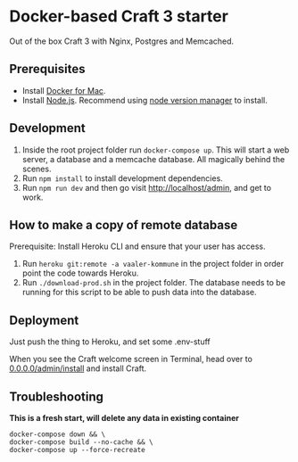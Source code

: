 # Docker-based Craft 3 starter

Out of the box Craft 3 with Nginx, Postgres and Memcached.

## Prerequisites
 - Install [Docker for Mac](https://www.docker.com/docker-mac).
 - Install [Node.js](https://nodejs.org). Recommend using [node version manager](https://github.com/creationix/nvm/) to install.

## Development

1. Inside the root project folder run `docker-compose up`. This will start a web server, a database and a memcache database. All magically behind the scenes.
1. Run `npm install` to install development dependencies.
1. Run `npm run dev` and then go visit [http://localhost/admin](http://localhost/admin), and get to work.

## How to make a copy of remote database

Prerequisite: Install Heroku CLI and ensure that your user has access.

1. Run `heroku git:remote -a vaaler-kommune` in the project folder in order point the code towards Heroku.
1. Run `./download-prod.sh` in the project folder. The database needs to be running for this script to be able to push data into the database.  

## Deployment

Just push the thing to Heroku, and set some .env-stuff

When you see the Craft welcome screen in Terminal, head over to [0.0.0.0/admin/install](http://0.0.0.0/admin/install) and install Craft.

## Troubleshooting

**This is a fresh start, will delete any data in existing container**

```
docker-compose down && \
docker-compose build --no-cache && \
docker-compose up --force-recreate
```

